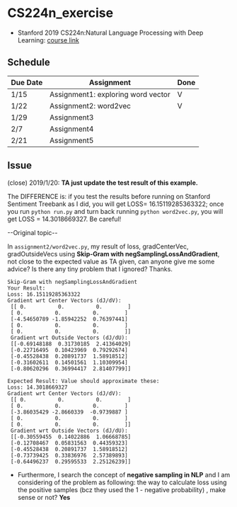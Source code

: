 # CS224n_exercise
- Stanford 2019 CS224n:Natural Language Processing with Deep Learning: [course link](http://web.stanford.edu/class/cs224n/index.html)

## Schedule
| Due Date | Assignment                         | Done |
| :------- | ---------------------------------- | ---- |
| 1/15     | Assignment1: exploring word vector | V    |
| 1/22     | Assignment2: word2vec              | V    |
| 1/29     | Assignment3                        |      |
| 2/7      | Assignment4                        |      |
| 2/21     | Assignment5                        |      |



## Issue 

(close) 2019/1/20: **TA just update the test result of this example.**

The DIFFERENCE is: if you test the results before running on Stanford Sentiment Treebank as I did, you will get LOSS= 16.15119285363322; once you run `python run.py` and turn back running `python word2vec.py`, you will get LOSS = 14.3018669327. Be careful!

--Original topic--

In `assignment2/word2vec.py`,  my result of loss, gradCenterVec, gradOutsideVecs using **Skip-Gram with negSamplingLossAndGradient**,  not close to the expected value as TA given, can anyone give me some advice? Is there any tiny problem that I ignored?  Thanks.  

```
Skip-Gram with negSamplingLossAndGradient
Your Result:
Loss: 16.15119285363322
Gradient wrt Center Vectors (dJ/dV):
 [[ 0.          0.          0.        ]
 [ 0.          0.          0.        ]
 [-4.54650789 -1.85942252  0.76397441]
 [ 0.          0.          0.        ]
 [ 0.          0.          0.        ]]
 Gradient wrt Outside Vectors (dJ/dU):
 [[-0.69148188  0.31730185  2.41364029]
 [-0.22716495  0.10423969  0.79292674]
 [-0.45528438  0.20891737  1.58918512]
 [-0.31602611  0.14501561  1.10309954]
 [-0.80620296  0.36994417  2.81407799]]

Expected Result: Value should approximate these:
Loss: 14.3018669327
Gradient wrt Center Vectors (dJ/dV):
 [[ 0.          0.          0.        ]
 [ 0.          0.          0.        ]
 [-3.86035429 -2.8660339  -0.9739887 ]
 [ 0.          0.          0.        ]
 [ 0.          0.          0.        ]]
 Gradient wrt Outside Vectors (dJ/dU):
 [[-0.30559455  0.14022886  1.06668785]
 [-0.12708467  0.05831563  0.44359323]
 [-0.45528438  0.20891737  1.58918512]
 [-0.73739425  0.33836976  2.57389893]
 [-0.64496237  0.29595533  2.25126239]]
```

- Furthermore, I search the concept of **negative sampling in NLP** and I am considering of the problem as following: the way to calculate loss using the positive samples (bcz they used the 1 - negative probability) , make sense or not?  **Yes**